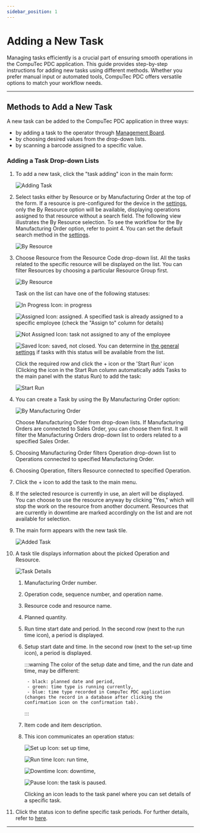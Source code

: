 ```yaml
---
sidebar_position: 1
---
```


# Adding a New Task

Managing tasks efficiently is a crucial part of ensuring smooth operations in the CompuTec PDC application. This guide provides step-by-step instructions for adding new tasks using different methods. Whether you prefer manual input or automated tools, CompuTec PDC offers versatile options to match your workflow needs.

---

## Methods to Add a New Task

A new task can be added to the CompuTec PDC application in three ways:

- by adding a task to the operator through [Management Board](./management-board.md).
- by choosing desired values from the drop-down lists.
- by scanning a barcode assigned to a specific value.

### Adding a Task Drop-down Lists

1. To add a new task, click the "task adding" icon in the main form:

    ![Adding Task](./media/adding-new-task/adding-task.webp)
2. Select tasks either by Resource or by Manufacturing Order at the top of the form. If a resource is pre-configured for the device in the [settings](../administrator-guide/setting-up-the-application/overview.md), only the By Resource option will be available, displaying operations assigned to that resource without a search field. The following view illustrates the By Resource selection. To see the workflow for the By Manufacturing Order option, refer to point 4. You can set the default search method in the [settings](../administrator-guide/setting-up-the-application/overview.md).

    ![By Resource](./media/adding-new-task/by-resource.png)
3. Choose Resource from the Resource Code drop-down list. All the tasks related to the specific resource will be displayed on the list. You can filter Resources by choosing a particular Resource Group first.

    ![By Resource](./media/adding-new-task/by-resource.webp)

    Task on the list can have one of the following statuses:

    ![In Progress Icon](./media/adding-new-task/in-progress-icon.webp): in progress

    ![Assigned Icon](./media/adding-new-task/assigned-icon.webp): assigned. A specified task is already assigned to a specific employee (check the "Assign to" column for details)

    ![Not Assigned Icon](./media/adding-new-task/not-assigned-icon.webp): task not assigned to any of the employee

    ![Saved Icon](./media/adding-new-task/saved-icon.webp): saved, not closed. You can determine in [the general settings](../administrator-guide/setting-up-the-application/overview.md#processforce-settings) if tasks with this status will be available from the list.

    Click the required row and click the + icon or the 'Start Run' icon (Clicking the icon in the Start Run column automatically adds Tasks to the main panel with the status Run) to add the task:

    ![Start Run](./media/adding-new-task/pdc-start-run.webp)
4. You can create a Task by using the By Manufacturing Order option:

    ![By Manufacturing Order](./media/adding-new-task/by-manufacturing-order.webp)

    Choose Manufacturing Order from drop-down lists. If Manufacturing Orders are connected to Sales Order, you can choose them first. It will filter the Manufacturing Orders drop-down list to orders related to a specified Sales Order.
5. Choosing Manufacturing Order filters Operation drop-down list to Operations connected to specified Manufacturing Order.
6. Choosing Operation, filters Resource connected to specified Operation.
7. Click the + icon to add the task to the main menu.
8. If the selected resource is currently in use, an alert will be displayed. You can choose to use the resource anyway by clicking "Yes," which will stop the work on the resource from another document. Resources that are currently in downtime are marked accordingly on the list and are not available for selection.
9. The main form appears with the new task tile.

    ![Added Task](./media/adding-new-task/added-task.webp)
10. A task tile displays information about the picked Operation and Resource.

    ![Task Details](./media/adding-new-task/pdc-task-details.webp)

    1. Manufacturing Order number.
    2. Operation code, sequence number, and operation name.
    3. Resource code and resource name.
    4. Planned quantity.
    5. Run time start date and period. In the second row (next to the run time icon), a period is displayed.
    6. Setup start date and time. In the second row (next to the set-up time icon), a period is displayed.

        :::warning
            The color of the setup date and time, and the run date and time, may be different:

            - black: planned date and period,
            - green: time type is running currently,
            - blue: time type recorded in CompuTec PDC application (changes the record in a database after clicking the confirmation icon on the confirmation tab).
        :::
    7. Item code and item description.
    8. This icon communicates an operation status:

        ![Set up Icon](./media/adding-new-task/setup-icon.webp): set up time,

        ![Run time Icon](./media/adding-new-task/runtime-icon.webp): run time,

        ![Downtime Icon](./media/adding-new-task/downtime-icon.webp): downtime,

        ![Pause Icon](./media/adding-new-task/pause-icon.webp): the task is paused.

        Clicking an icon leads to the task panel where you can set details of a specific task.
11. Click the status icon to define specific task periods. For further details, refer to [here](./task-activities/overview.md).

---
